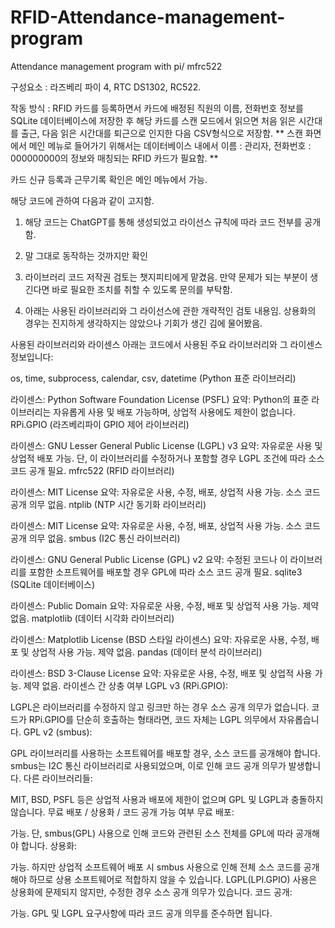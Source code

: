 # RFID-Attendance-management-program
Attendance management program with pi/ mfrc522


구성요소 : 라즈베리 파이 4, RTC DS1302, RC522.

작동 방식 : RFID 카드를 등록하면서 카드에 배정된 직원의 이름, 전화번호 정보를 SQLite 데이터베이스에 저장한 후 해당 카드를 스캔 모드에서 읽으면 처음 읽은 시간대를 출근, 다음 읽은 시간대를 퇴근으로 인지한 다음 CSV형식으로 저장함.
** 스캔 화면에서 메인 메뉴로 들어가기 위해서는 데이터베이스 내에서 이름 : 관리자, 전화번호 : 000000000의 정보와 매칭되는 RFID 카드가 필요함. **

카드 신규 등록과 근무기록 확인은 메인 메뉴에서 가능. 


해당 코드에 관하여 다음과 같이 고지함.

1. 해당 코드는 ChatGPT를 통해 생성되었고 라이선스 규칙에 따라 코드 전부를 공개함.

2. 말 그대로 동작하는 것까지만 확인

3. 라이브러리 코드 저작권 검토는 챗지피티에게 맡겼음. 만약 문제가 되는 부분이 생긴다면 바로 필요한 조치를 취할 수 있도록 문의를 부탁함.

4. 아래는 사용된 라이브러리와 그 라이선스에 관한 개략적인 검토 내용임. 상용화의 경우는 진지하게 생각하지는 않았으나 기회가 생긴 김에 물어봤음.


사용된 라이브러리와 라이센스
아래는 코드에서 사용된 주요 라이브러리와 그 라이센스 정보입니다:

os, time, subprocess, calendar, csv, datetime (Python 표준 라이브러리)

라이센스: Python Software Foundation License (PSFL)
요약: Python의 표준 라이브러리는 자유롭게 사용 및 배포 가능하며, 상업적 사용에도 제한이 없습니다.
RPi.GPIO (라즈베리파이 GPIO 제어 라이브러리)

라이센스: GNU Lesser General Public License (LGPL) v3
요약: 자유로운 사용 및 상업적 배포 가능. 단, 이 라이브러리를 수정하거나 포함할 경우 LGPL 조건에 따라 소스 코드 공개 필요.
mfrc522 (RFID 라이브러리)

라이센스: MIT License
요약: 자유로운 사용, 수정, 배포, 상업적 사용 가능. 소스 코드 공개 의무 없음.
ntplib (NTP 시간 동기화 라이브러리)

라이센스: MIT License
요약: 자유로운 사용, 수정, 배포, 상업적 사용 가능. 소스 코드 공개 의무 없음.
smbus (I2C 통신 라이브러리)

라이센스: GNU General Public License (GPL) v2
요약: 수정된 코드나 이 라이브러리를 포함한 소프트웨어를 배포할 경우 GPL에 따라 소스 코드 공개 필요.
sqlite3 (SQLite 데이터베이스)

라이센스: Public Domain
요약: 자유로운 사용, 수정, 배포 및 상업적 사용 가능. 제약 없음.
matplotlib (데이터 시각화 라이브러리)

라이센스: Matplotlib License (BSD 스타일 라이센스)
요약: 자유로운 사용, 수정, 배포 및 상업적 사용 가능. 제약 없음.
pandas (데이터 분석 라이브러리)

라이센스: BSD 3-Clause License
요약: 자유로운 사용, 수정, 배포 및 상업적 사용 가능. 제약 없음.
라이센스 간 상충 여부
LGPL v3 (RPi.GPIO):

LGPL은 라이브러리를 수정하지 않고 링크만 하는 경우 소스 공개 의무가 없습니다.
코드가 RPi.GPIO를 단순히 호출하는 형태라면, 코드 자체는 LGPL 의무에서 자유롭습니다.
GPL v2 (smbus):

GPL 라이브러리를 사용하는 소프트웨어를 배포할 경우, 소스 코드를 공개해야 합니다.
smbus는 I2C 통신 라이브러리로 사용되었으며, 이로 인해 코드 공개 의무가 발생합니다.
다른 라이브러리들:

MIT, BSD, PSFL 등은 상업적 사용과 배포에 제한이 없으며 GPL 및 LGPL과 충돌하지 않습니다.
무료 배포 / 상용화 / 코드 공개 가능 여부
무료 배포:

가능. 단, smbus(GPL) 사용으로 인해 코드와 관련된 소스 전체를 GPL에 따라 공개해야 합니다.
상용화:

가능. 하지만 상업적 소프트웨어 배포 시 smbus 사용으로 인해 전체 소스 코드를 공개해야 하므로 상용 소프트웨어로 적합하지 않을 수 있습니다.
LGPL(LPI.GPIO) 사용은 상용화에 문제되지 않지만, 수정한 경우 소스 공개 의무가 있습니다.
코드 공개:

가능. GPL 및 LGPL 요구사항에 따라 코드 공개 의무를 준수하면 됩니다.

